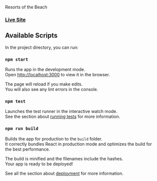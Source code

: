 

Resorts of the Beach
### [Live Site](https://61dbe6e8bb5c3d4f9b154364--laughing-payne-93bb63.netlify.app/)

## Available Scripts

In the project directory, you can run:

### `npm start`

Runs the app in the development mode.\
Open [http://localhost:3000](http://localhost:3000) to view it in the browser.

The page will reload if you make edits.\
You will also see any lint errors in the console.

### `npm test`

Launches the test runner in the interactive watch mode.\
See the section about [running tests](https://61dbe6e8bb5c3d4f9b154364--laughing-payne-93bb63.netlify.app/) for more information.

### `npm run build`

Builds the app for production to the `build` folder.\
It correctly bundles React in production mode and optimizes the build for the best performance.

The build is minified and the filenames include the hashes.\
Your app is ready to be deployed!

See all the section about [deployment](https://61dbe6e8bb5c3d4f9b154364--laughing-payne-93bb63.netlify.app/) for more information.

